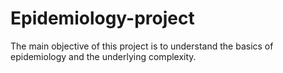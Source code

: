 # Epidemiology-project
 The main objective of this project is to understand the basics of epidemiology and the underlying complexity.
